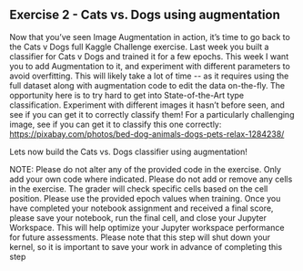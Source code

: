 ## Exercise 2 - Cats vs. Dogs using augmentation
Now that you’ve seen Image Augmentation in action, it’s time to go back to the Cats v Dogs full Kaggle Challenge exercise. Last week you built a classifier for Cats v Dogs and trained it for a few epochs. This week I want you to add Augmentation to it, and experiment with different parameters to avoid overfitting. This will likely take a lot of time -- as it requires using the full dataset along with augmentation code to edit the data on-the-fly. The opportunity here is to try hard to get into State-of-the-Art type classification. Experiment with different images it hasn’t before seen, and see if you can get it to correctly classify them! For a particularly challenging image, see if you can get it to classify this one correctly: https://pixabay.com/photos/bed-dog-animals-dogs-pets-relax-1284238/

Lets now build the Cats vs. Dogs classifier using augmentation!

NOTE: Please do not alter any of the provided code in the exercise. Only add your own code where indicated. Please do not add or remove any cells in the exercise. The grader will check specific cells based on the cell position. Please use the provided epoch values when training. Once you have completed your notebook assignment and received a final score, please save your notebook, run the final cell, and close your Jupyter Workspace. This will help optimize your Jupyter workspace performance for future assessments. Please note that this step will shut down your kernel, so it is important to save your work in advance of completing this step

